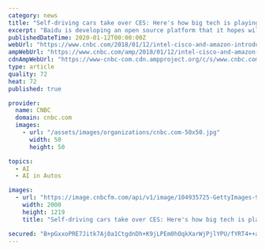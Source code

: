 ```yaml
---
category: news
title: "Self-driving cars take over CES: Here's how big tech is playing the market"
excerpt: "Baidu is developing an open source platform that it hopes will become the \"Android\" of self-driving cars, dubbed Apollo. Microsoft joined Baidu's Apollo \"alliance,\" gaining a channel for sales of ..."
publishedDateTime: 2020-01-12T00:00:00Z
webUrl: "https://www.cnbc.com/2018/01/12/intel-cisco-and-amazon-introduce-self-driving-car-technology-at-ces.html"
ampWebUrl: "https://www.cnbc.com/amp/2018/01/12/intel-cisco-and-amazon-introduce-self-driving-car-technology-at-ces.html"
cdnAmpWebUrl: "https://www-cnbc-com.cdn.ampproject.org/c/s/www.cnbc.com/amp/2018/01/12/intel-cisco-and-amazon-introduce-self-driving-car-technology-at-ces.html"
type: article
quality: 72
heat: 72
published: true

provider:
  name: CNBC
  domain: cnbc.com
  images:
    - url: "/assets/images/organizations/cnbc.com-50x50.jpg"
      width: 50
      height: 50

topics:
  - AI
  - AI in Autos

images:
  - url: "https://image.cnbcfm.com/api/v1/image/104935725-GettyImages-902802574.jpg?v=1532563703"
    width: 2000
    height: 1219
    title: "Self-driving cars take over CES: Here's how big tech is playing the market"

secured: "B+pGxxoPRE7Jitk7Aj0a1CtgdnDh+K9jLPEm0hOqkXarWjPjlYPU/fYRT4++a80XvUAUJTlHDIYdo2CVDd9fz7W/YRTMYIETD1Yk/96ljnvxUPh6+C7UYvIZNUxogR2VNQXpKnq6RwzH0HkhNA7rZOMLOMB16zlYgYFncGFZaQDyZHnuXSgJy0hmL6WT9nnD5euQZ1FXZwpbqFsPsQPST042SSC4TyrpAbtA5MmEwU4IT8ncR/wSEa+9cIj2ghSaHvtAl0fuhRXfqIV5I3g2Fnftm8gmPY84tSVxa85BGONm/U641dq4NEDrns4h11Uz;vEbc4sV7OCqDUfrCpOda5w=="
---
```


